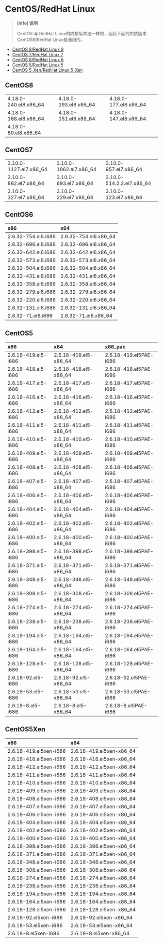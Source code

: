 # CentOS/RedHat Linux

> **\[info\] 说明**
>
> CentOS 与 RedHat Linux的内核版本是一样的，因此下面的内核版本CentOS和RedHat Linux是通用的。

* [CentOS 8/RedHat Linux 8](centos.md#centos8)
* [CentOS 7/RedHat Linux 7](centos.md#centos7)
* [CentOS 6/RedHat Linux 6](centos.md#centos6)
* [CentOS 5/RedHat Linux 5](centos.md#centos5)
* [CentOS 5\_Xen/RedHat Linux 5\_Xen](centos.md#centos5xen)

## CentOS8

|  |  |  |
| :--- | :--- | :--- |
| 4.18.0-240.el8.x86\_64 | 4.18.0-193.el8.x86\_64 | 4.18.0-177.el8.x86\_64 |
| 4.18.0-168.el8.x86\_64 | 4.18.0-151.el8.x86\_64 | 4.18.0-147.el8.x86\_64 |
| 4.18.0-80.el8.x86\_64 |  |  |

## CentOS7

|  |  |  |
| :--- | :--- | :--- |
| 3.10.0-1127.el7.x86\_64 | 3.10.0-1062.el7.x86\_64 | 3.10.0-957.el7.x86\_64 |
| 3.10.0-862.el7.x86\_64 | 3.10.0-693.el7.x86\_64 | 3.10.0-514.2.2.el7.x86\_64 |
| 3.10.0-327.el7.x86\_64 | 3.10.0-229.el7.x86\_64 | 3.10.0-123.el7.x86\_64 |

## CentOS6

| x86 | x64 |
| :--- | :--- |
| 2.6.32-754.el6.i686 | 2.6.32-754.el6.x86\_64 |
| 2.6.32-696.el6.i686 | 2.6.32-696.el6.x86\_64 |
| 2.6.32-642.el6.i686 | 2.6.32-642.el6.x86\_64 |
| 2.6.32-573.el6.i686 | 2.6.32-573.el6.x86\_64 |
| 2.6.32-504.el6.i686 | 2.6.32-504.el6.x86\_64 |
| 2.6.32-431.el6.i686 | 2.6.32-431.el6.x86\_64 |
| 2.6.32-358.el6.i686 | 2.6.32-358.el6.x86\_64 |
| 2.6.32-279.el6.i686 | 2.6.32-279.el6.x86\_64 |
| 2.6.32-220.el6.i686 | 2.6.32-220.el6.x86\_64 |
| 2.6.32-131.el6.i686 | 2.6.32-131.el6.x86\_64 |
| 2.6.32-71.el6.i686 | 2.6.32-71.el6.x86\_64 |

## CentOS5

| x86 | x64 | x86\_pae |
| :--- | :--- | :--- |
| 2.6.18-419.el5-i686 | 2.6.18-419.el5-x86\_64 | 2.6.18-419.el5PAE-i686 |
| 2.6.18-418.el5-i686 | 2.6.18-418.el5-x86\_64 | 2.6.18-418.el5PAE-i686 |
| 2.6.18-417.el5-i686 | 2.6.18-417.el5-x86\_64 | 2.6.18-417.el5PAE-i686 |
| 2.6.18-416.el5-i686 | 2.6.18-416.el5-x86\_64 | 2.6.18-416.el5PAE-i686 |
| 2.6.18-412.el5-i686 | 2.6.18-412.el5-x86\_64 | 2.6.18-412.el5PAE-i686 |
| 2.6.18-411.el5-i686 | 2.6.18-411.el5-x86\_64 | 2.6.18-411.el5PAE-i686 |
| 2.6.18-410.el5-i686 | 2.6.18-410.el5-x86\_64 | 2.6.18-410.el5PAE-i686 |
| 2.6.18-409.el5-i686 | 2.6.18-409.el5-x86\_64 | 2.6.18-409.el5PAE-i686 |
| 2.6.18-408.el5-i686 | 2.6.18-408.el5-x86\_64 | 2.6.18-408.el5PAE-i686 |
| 2.6.18-407.el5-i686 | 2.6.18-407.el5-x86\_64 | 2.6.18-407.el5PAE-i686 |
| 2.6.18-406.el5-i686 | 2.6.18-406.el5-x86\_64 | 2.6.18-406.el5PAE-i686 |
| 2.6.18-404.el5-i686 | 2.6.18-404.el5-x86\_64 | 2.6.18-404.el5PAE-i686 |
| 2.6.18-402.el5-i686 | 2.6.18-402.el5-x86\_64 | 2.6.18-402.el5PAE-i686 |
| 2.6.18-400.el5-i686 | 2.6.18-400.el5-x86\_64 | 2.6.18-400.el5PAE-i686 |
| 2.6.18-398.el5-i686 | 2.6.18-398.el5-x86\_64 | 2.6.18-398.el5PAE-i686 |
| 2.6.18-371.el5-i686 | 2.6.18-371.el5-x86\_64 | 2.6.18-371.el5PAE-i686 |
| 2.6.18-348.el5-i686 | 2.6.18-348.el5-x86\_64 | 2.6.18-348.el5PAE-i686 |
| 2.6.18-308.el5-i686 | 2.6.18-308.el5-x86\_64 | 2.6.18-308.el5PAE-i686 |
| 2.6.18-274.el5-i686 | 2.6.18-274.el5-x86\_64 | 2.6.18-274.el5PAE-i686 |
| 2.6.18-238.el5-i686 | 2.6.18-238.el5-x86\_64 | 2.6.18-238.el5PAE-i686 |
| 2.6.18-194.el5-i686 | 2.6.18-194.el5-x86\_64 | 2.6.18-194.el5PAE-i686 |
| 2.6.18-164.el5-i686 | 2.6.18-164.el5-x86\_64 | 2.6.18-164.el5PAE-i686 |
| 2.6.18-128.el5-i686 | 2.6.18-128.el5-x86\_64 | 2.6.18-128.el5PAE-i686 |
| 2.6.18-92.el5-i686 | 2.6.18-92.el5-x86\_64 | 2.6.18-92.el5PAE-i686 |
| 2.6.18-53.el5-i686 | 2.6.18-53.el5-x86\_64 | 2.6.18-53.el5PAE-i686 |
| 2.6.18-8.el5-i686 | 2.6.18-8.el5-x86\_64 | 2.6.18-8.el5PAE-i686 |

## CentOS5Xen

| x86 | x64 |
| :--- | :--- |
| 2.6.18-419.el5xen-i686 | 2.6.18-419.el5xen-x86\_64 |
| 2.6.18-416.el5xen-i686 | 2.6.18-416.el5xen-x86\_64 |
| 2.6.18-412.el5xen-i686 | 2.6.18-412.el5xen-x86\_64 |
| 2.6.18-411.el5xen-i686 | 2.6.18-411.el5xen-x86\_64 |
| 2.6.18-410.el5xen-i686 | 2.6.18-410.el5xen-x86\_64 |
| 2.6.18-409.el5xen-i686 | 2.6.18-409.el5xen-x86\_64 |
| 2.6.18-408.el5xen-i686 | 2.6.18-408.el5xen-x86\_64 |
| 2.6.18-407.el5xen-i686 | 2.6.18-407.el5xen-x86\_64 |
| 2.6.18-406.el5xen-i686 | 2.6.18-406.el5xen-x86\_64 |
| 2.6.18-404.el5xen-i686 | 2.6.18-404.el5xen-x86\_64 |
| 2.6.18-402.el5xen-i686 | 2.6.18-402.el5xen-x86\_64 |
| 2.6.18-400.el5xen-i686 | 2.6.18-400.el5xen-x86\_64 |
| 2.6.18-398.el5xen-i686 | 2.6.18-398.el5xen-x86\_64 |
| 2.6.18-371.el5xen-i686 | 2.6.18-371.el5xen-x86\_64 |
| 2.6.18-348.el5xen-i686 | 2.6.18-348.el5xen-x86\_64 |
| 2.6.18-308.el5xen-i686 | 2.6.18-308.el5xen-x86\_64 |
| 2.6.18-274.el5xen-i686 | 2.6.18-274.el5xen-x86\_64 |
| 2.6.18-238.el5xen-i686 | 2.6.18-238.el5xen-x86\_64 |
| 2.6.18-194.el5xen-i686 | 2.6.18-194.el5xen-x86\_64 |
| 2.6.18-164.el5xen-i686 | 2.6.18-164.el5xen-x86\_64 |
| 2.6.18-128.el5xen-i686 | 2.6.18-128.el5xen-x86\_64 |
| 2.6.18-92.el5xen-i686 | 2.6.18-92.el5xen-x86\_64 |
| 2.6.18-53.el5xen-i686 | 2.6.18-53.el5xen-x86\_64 |
| 2.6.18-8.el5xen-i686 | 2.6.18-8.el5xen-x86\_64 |

